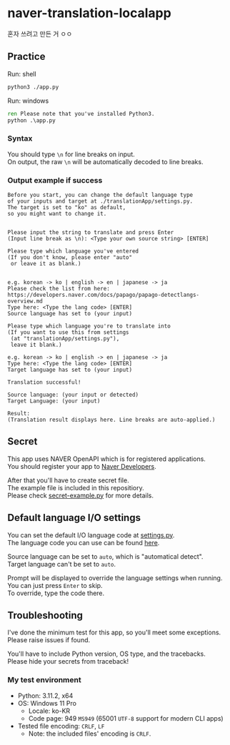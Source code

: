 # naver-translation-localapp
 혼자 쓰려고 만든 거 ㅇㅇ

## Practice
Run: shell
```sh
python3 ./app.py
```

Run: windows
```bat
ren Please note that you've installed Python3.
python .\app.py
```

### Syntax
You should type `\n` for line breaks on input.  
On output, the raw `\n` will be automatically decoded to line breaks.

### Output example if success
```raw
Before you start, you can change the default language type
of your inputs and target at ./translationApp/settings.py.
The target is set to "ko" as default,
so you might want to change it.


Please input the string to translate and press Enter
(Input line break as \n): <Type your own source string> [ENTER]

Please type which language you've entered
(If you don't know, please enter "auto"
 or leave it as blank.)


e.g. korean -> ko | english -> en | japanese -> ja
Please check the list from here: https://developers.naver.com/docs/papago/papago-detectlangs-overview.md
Type here: <Type the lang code> [ENTER]
Source language has set to (your input)

Please type which language you're to translate into
(If you want to use this from settings
 (at "translationApp/settings.py"),
 leave it blank.)

e.g. korean -> ko | english -> en | japanese -> ja
Type here: <Type the lang code> [ENTER]
Target language has set to (your input)

Translation successful!

Source language: (your input or detected)
Target Language: (your input)

Result:
(Translation result displays here. Line breaks are auto-applied.)
```

## Secret
This app uses NAVER OpenAPI which is for registered applications.  
You should register your app to [Naver Developers](https://developers.naver.com/main/).

After that you'll have to create secret file.  
The example file is included in this repositiory.  
Please check [secret-example.py](./translationApp/secret-example.py) for more details.

## Default language I/O settings
You can set the default I/O language code at [settings.py](./translationApp/settings.py).  
The language code you can use can be found [here](https://developers.naver.com/docs/papago/papago-detectlangs-overview.md).

Source language can be set to `auto`, which is "automatical detect".  
Target language can't be set to `auto`.

Prompt will be displayed to override the language settings when running.  
You can just press `Enter` to skip.  
To override, type the code there.

## Troubleshooting
I've done the minimum test for this app, so you'll meet some exceptions.  
Please raise issues if found.

You'll have to include Python version, OS type, and the tracebacks.  
Please hide your secrets from traceback!

### My test environment
- Python: 3.11.2, x64
- OS: Windows 11 Pro
  - Locale: ko-KR
  - Code page: 949 `MS949` (65001 `UTF-8` support for modern CLI apps)
- Tested file encoding: `CRLF`, `LF`
  - Note: the included files' encoding is `CRLF`.
